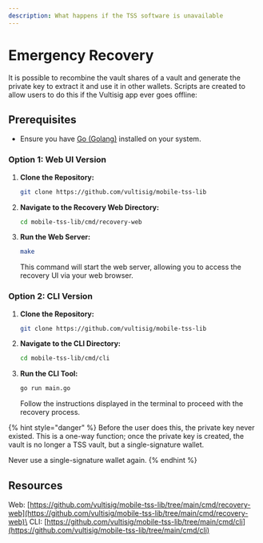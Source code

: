```yaml
---
description: What happens if the TSS software is unavailable
---
```


# Emergency Recovery

It is possible to recombine the vault shares of a vault and generate the private key to extract it and use it in other wallets. Scripts are created to allow users to do this if the Vultisig app ever goes offline:

## Prerequisites

- Ensure you have [Go (Golang)](https://golang.org/dl/) installed on your system.

### Option 1: Web UI Version

1. **Clone the Repository:**

   ```sh
   git clone https://github.com/vultisig/mobile-tss-lib
   ```

2. **Navigate to the Recovery Web Directory:**

   ```sh
   cd mobile-tss-lib/cmd/recovery-web
   ```

3. **Run the Web Server:**

   ```sh
   make
   ```

   This command will start the web server, allowing you to access the recovery UI via your web browser.

### Option 2: CLI Version

1. **Clone the Repository:**

   ```sh
   git clone https://github.com/vultisig/mobile-tss-lib
   ```

2. **Navigate to the CLI Directory:**

   ```sh
   cd mobile-tss-lib/cmd/cli
   ```

3. **Run the CLI Tool:**

   ```sh
   go run main.go
   ```

   Follow the instructions displayed in the terminal to proceed with the recovery process.

{% hint style="danger" %}
Before the user does this, the private key never existed. This is a one-way function; once the private key is created, the vault is no longer a TSS vault, but a single-signature wallet.

Never use a single-signature wallet again.
{% endhint %}

## Resources

Web: [https://github.com/vultisig/mobile-tss-lib/tree/main/cmd/recovery-web](https://github.com/vultisig/mobile-tss-lib/tree/main/cmd/recovery-web)\
CLI: [https://github.com/vultisig/mobile-tss-lib/tree/main/cmd/cli](https://github.com/vultisig/mobile-tss-lib/tree/main/cmd/cli)
